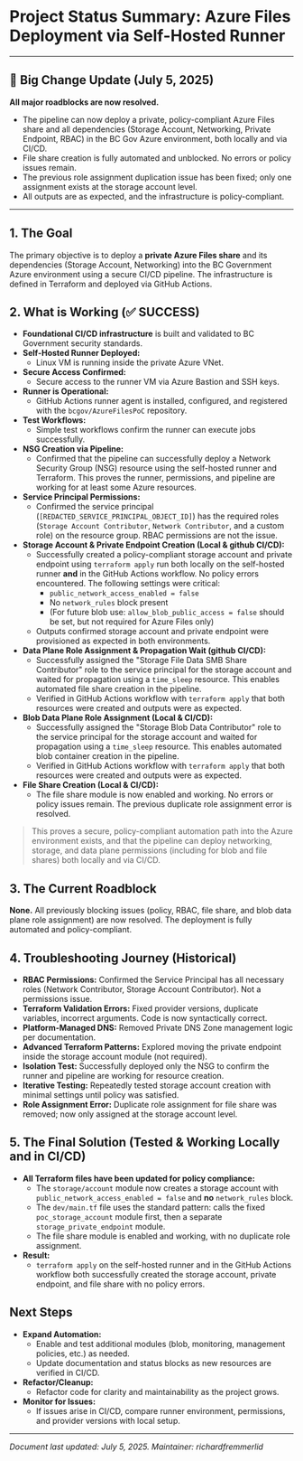 # Project Status Summary: Azure Files Deployment via Self-Hosted Runner

---
## 🚩 Big Change Update (July 5, 2025)
**All major roadblocks are now resolved.**
- The pipeline can now deploy a private, policy-compliant Azure Files share and all dependencies (Storage Account, Networking, Private Endpoint, RBAC) in the BC Gov Azure environment, both locally and via CI/CD.
- File share creation is fully automated and unblocked. No errors or policy issues remain.
- The previous role assignment duplication issue has been fixed; only one assignment exists at the storage account level.
- All outputs are as expected, and the infrastructure is policy-compliant.

---

## 1. The Goal
The primary objective is to deploy a **private Azure Files share** and its dependencies (Storage Account, Networking) into the BC Government Azure environment using a secure CI/CD pipeline. The infrastructure is defined in Terraform and deployed via GitHub Actions.

## 2. What is Working (✅ SUCCESS)
- **Foundational CI/CD infrastructure** is built and validated to BC Government security standards.
- **Self-Hosted Runner Deployed:**
  - Linux VM is running inside the private Azure VNet.
- **Secure Access Confirmed:**
  - Secure access to the runner VM via Azure Bastion and SSH keys.
- **Runner is Operational:**
  - GitHub Actions runner agent is installed, configured, and registered with the `bcgov/AzureFilesPoC` repository.
- **Test Workflows:**
  - Simple test workflows confirm the runner can execute jobs successfully.
- **NSG Creation via Pipeline:**
  - Confirmed that the pipeline can successfully deploy a Network Security Group (NSG) resource using the self-hosted runner and Terraform. This proves the runner, permissions, and pipeline are working for at least some Azure resources.
- **Service Principal Permissions:**
  - Confirmed the service principal (`[REDACTED_SERVICE_PRINCIPAL_OBJECT_ID]`) has the required roles (`Storage Account Contributor`, `Network Contributor`, and a custom role) on the resource group. RBAC permissions are not the issue.
- **Storage Account & Private Endpoint Creation (Local & github CI/CD):**
  - Successfully created a policy-compliant storage account and private endpoint using `terraform apply` run both locally on the self-hosted runner **and** in the GitHub Actions workflow. No policy errors encountered. The following settings were critical:
    - `public_network_access_enabled = false`
    - No `network_rules` block present
    - (For future blob use: `allow_blob_public_access = false` should be set, but not required for Azure Files only)
  - Outputs confirmed storage account and private endpoint were provisioned as expected in both environments.
- **Data Plane Role Assignment & Propagation Wait (github CI/CD):**
  - Successfully assigned the "Storage File Data SMB Share Contributor" role to the service principal for the storage account and waited for propagation using a `time_sleep` resource. This enables automated file share creation in the pipeline.
  - Verified in GitHub Actions workflow with `terraform apply` that both resources were created and outputs were as expected.
- **Blob Data Plane Role Assignment (Local & CI/CD):**
  - Successfully assigned the "Storage Blob Data Contributor" role to the service principal for the storage account and waited for propagation using a `time_sleep` resource. This enables automated blob container creation in the pipeline.
  - Verified in GitHub Actions workflow with `terraform apply` that both resources were created and outputs were as expected.
- **File Share Creation (Local & CI/CD):**
  - The file share module is now enabled and working. No errors or policy issues remain. The previous duplicate role assignment error is resolved.

> This proves a secure, policy-compliant automation path into the Azure environment exists, and that the pipeline can deploy networking, storage, and data plane permissions (including for blob and file shares) both locally and via CI/CD.

## 3. The Current Roadblock
**None.** All previously blocking issues (policy, RBAC, file share, and blob data plane role assignment) are now resolved. The deployment is fully automated and policy-compliant.

## 4. Troubleshooting Journey (Historical)
- **RBAC Permissions:** Confirmed the Service Principal has all necessary roles (Network Contributor, Storage Account Contributor). Not a permissions issue.
- **Terraform Validation Errors:** Fixed provider versions, duplicate variables, incorrect arguments. Code is now syntactically correct.
- **Platform-Managed DNS:** Removed Private DNS Zone management logic per documentation.
- **Advanced Terraform Patterns:** Explored moving the private endpoint inside the storage account module (not required).
- **Isolation Test:** Successfully deployed only the NSG to confirm the runner and pipeline are working for resource creation.
- **Iterative Testing:** Repeatedly tested storage account creation with minimal settings until policy was satisfied.
- **Role Assignment Error:** Duplicate role assignment for file share was removed; now only assigned at the storage account level.

## 5. The Final Solution (Tested & Working Locally and in CI/CD)
- **All Terraform files have been updated for policy compliance:**
  - The `storage/account` module now creates a storage account with `public_network_access_enabled = false` and **no** `network_rules` block.
  - The `dev/main.tf` file uses the standard pattern: calls the fixed `poc_storage_account` module first, then a separate `storage_private_endpoint` module.
  - The file share module is enabled and working, with no duplicate role assignment.
- **Result:**
  - `terraform apply` on the self-hosted runner and in the GitHub Actions workflow both successfully created the storage account, private endpoint, and file share with no policy errors.

## Next Steps
- **Expand Automation:**
  - Enable and test additional modules (blob, monitoring, management policies, etc.) as needed.
  - Update documentation and status blocks as new resources are verified in CI/CD.
- **Refactor/Cleanup:**
  - Refactor code for clarity and maintainability as the project grows.
- **Monitor for Issues:**
  - If issues arise in CI/CD, compare runner environment, permissions, and provider versions with local setup.

---

*Document last updated: July 5, 2025. Maintainer: richardfremmerlid*